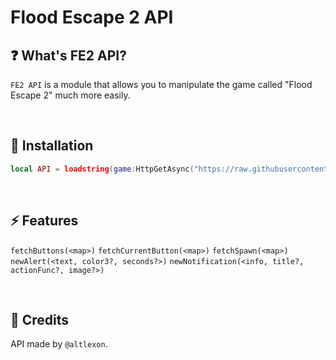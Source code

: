 # Flood Escape 2 API

## ❓ What's FE2 API?
`FE2 API` is a module that allows you to manipulate the game called "Flood Escape 2" much more easily.

<br>

## 🔌 Installation
```lua
local API = loadstring(game:HttpGetAsync("https://raw.githubusercontent.com/AltLexon/FE2-API/master/run.lua"))();
```

<br>

## ⚡ Features
`fetchButtons(<map>)` `fetchCurrentButton(<map>)` `fetchSpawn(<map>)` `newAlert(<text, color3?, seconds?>)` `newNotification(<info, title?, actionFunc?, image?>)`

<br>

## 🧑 Credits
API made by `@altlexon`.